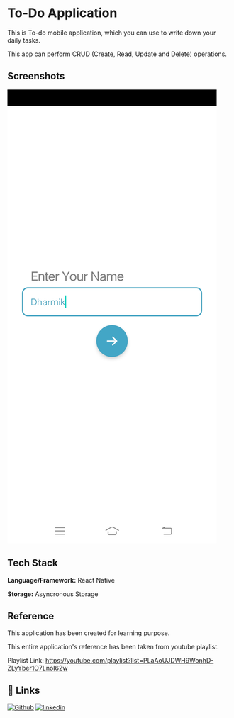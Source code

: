 
# To-Do Application

This is To-do mobile application, which you can use to write down your daily tasks. 

This app can perform CRUD (Create, Read, Update and Delete) operations. 


## Screenshots

![App Screenshot](https://github.com/DharmikPansuriya/ToDo-App/blob/master/screenshots/Screenshot_1.jpg)


## Tech Stack

**Language/Framework:** React Native

**Storage:** Asyncronous Storage


## Reference
This application has been created for learning purpose.

This entire application's reference has been taken from youtube playlist.

Playlist Link: https://youtube.com/playlist?list=PLaAoUJDWH9WonhD-ZLyYber1O7LnoI62w
## 🔗 Links
[![Github](https://img.shields.io/badge/github-000?style=for-the-badge&logo=ko-fi&logoColor=white)](https://github.com/DharmikPansuriya/)
[![linkedin](https://img.shields.io/badge/linkedin-0A66C2?style=for-the-badge&logo=linkedin&logoColor=white)](https://www.linkedin.com/in/dharmikpansuriya/)

